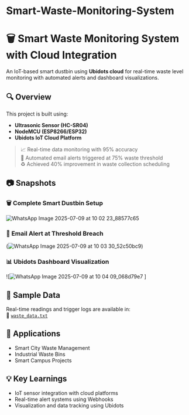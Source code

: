 # Smart-Waste-Monitoring-System

# 🗑️ Smart Waste Monitoring System with Cloud Integration

An IoT-based smart dustbin using **Ubidots cloud** for real-time waste level monitoring with automated alerts and dashboard visualizations.

## 🔍 Overview

This project is built using:
- **Ultrasonic Sensor (HC-SR04)**
- **NodeMCU (ESP8266/ESP32)**
- **Ubidots IoT Cloud Platform**

> 📈 Real-time data monitoring with 95% accuracy  
> 📧 Automated email alerts triggered at 75% waste threshold  
> ♻️ Achieved 40% improvement in waste collection scheduling

## 📷 Snapshots

### 🗑️ Complete Smart Dustbin Setup
![WhatsApp Image 2025-07-09 at 10 02 23_88577c65](https://github.com/user-attachments/assets/f7f14459-08b7-4647-9ea2-5c5f02368944)


### 📩 Email Alert at Threshold Breach

(![WhatsApp Image 2025-07-09 at 10 03 30_52c50bc9](https://github.com/user-attachments/assets/5ba61304-9039-4816-942b-d4579fba16ac))


### 📊 Ubidots Dashboard Visualization
![![WhatsApp Image 2025-07-09 at 10 04 09_068d79e7](https://github.com/user-attachments/assets/622eb92c-eb5a-4aeb-8c00-738dae056d37)
]

## 📁 Sample Data

Real-time readings and trigger logs are available in:  
📄 [`waste_data.txt`](waste_data.txt)


## 📌 Applications
- Smart City Waste Management
- Industrial Waste Bins
- Smart Campus Projects

## 💡 Key Learnings
- IoT sensor integration with cloud platforms
- Real-time alert systems using Webhooks
- Visualization and data tracking using Ubidots


